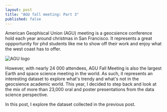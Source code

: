 ```yaml
---
layout: post
title: "AGU fall meeting: Part 3"
published: false
---
```


American  Geophiscal Union  (AGU) meeting  is a  geocsience conference
hold  each year  around christmas  in San  Francisco. It  represents a
great oppportunity for phd students like  me to show off their work and
enjoy what the west coast has to offer.

![AGU logo](https://meetings.agu.org/meetings/files/2014/04/fm300x200.jpg)

However, with  nearly 24 000 attendees,  AGU Fall Meeting is  also the
largest Earth  and space  science meeting  in the  world. As  such, it
represents an interesting dataset to  explore what's trendy and what's
not in  the geocsience academic  world. This  year, I decided  to step
back  and  look  at the  mix  of  more  than  23,000 oral  and  poster
presentations from the data science perspective.

In this post, I explore the dataset collected in the previous post.

## 
